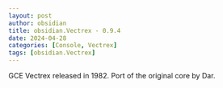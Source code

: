 ```yaml
---
layout: post
author: obsidian
title: obsidian.Vectrex - 0.9.4
date: 2024-04-28
categories: [Console, Vectrex]
tags: [obsidian.Vectrex]
---
```

GCE Vectrex released in 1982.
Port of the original core by Dar.

